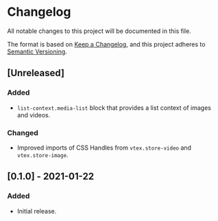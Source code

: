 # Changelog

All notable changes to this project will be documented in this file.

The format is based on [Keep a Changelog](https://keepachangelog.com/en/1.0.0/),
and this project adheres to [Semantic Versioning](https://semver.org/spec/v2.0.0.html).

## [Unreleased]
### Added
- `list-context.media-list` block that provides a list context of images and videos.
  
### Changed
- Improved imports of CSS Handles from `vtex.store-video` and `vtex.store-image`.

## [0.1.0] - 2021-01-22
### Added
- Initial release.
